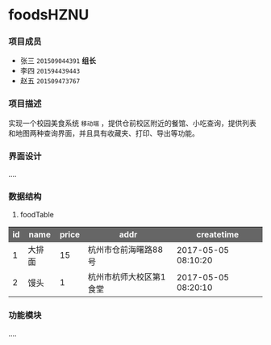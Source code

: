# foodsHZNU

### 项目成员

- 张三 `201509044391` **组长**
- 李四 `201594439443`
- 赵五 `201509473767`

### 项目描述

实现一个校园美食系统 `移动端` ，提供仓前校区附近的餐馆、小吃查询，提供列表和地图两种查询界面，并且具有收藏夹、打印、导出等功能。

### 界面设计
....


### 数据结构
1. foodTable

| id | name   | price | addr                    | createtime          |
|----|--------|-------|-------------------------|---------------------|
| 1  | 大排面 | 15    | 杭州市仓前海曙路88号    | 2017-05-05 08:10:20 |
| 2  | 馒头   | 1     | 杭州市杭师大校区第1食堂 | 2017-05-05 08:20:10 |


### 功能模块
....


<style>
table th {
  background: #666;
  color:#fff;
}
</style>
